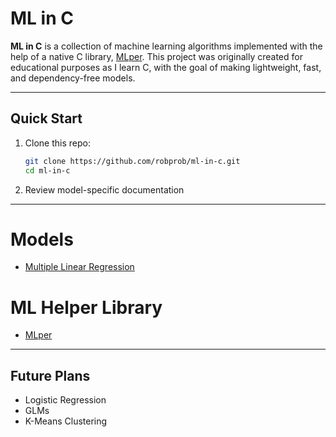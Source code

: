 # ML in C
**ML in C** is a collection of machine learning algorithms implemented with the help of a native C library, [MLper](https://github.com/robprob/mlper/tree/main). This project was originally created for educational purposes as I learn C, with the goal of making lightweight, fast, and dependency-free models.

---
## Quick Start
1. Clone this repo:
   ```bash
   git clone https://github.com/robprob/ml-in-c.git
   cd ml-in-c
   ```
2. Review model-specific documentation

---
# Models
- [Multiple Linear Regression](https://github.com/robprob/ml-in-c/tree/main/linear-regression)
# ML Helper Library
- [MLper](https://github.com/robprob/ml-in-c/tree/main/mlper)

---
## Future Plans
- Logistic Regression
- GLMs
- K-Means Clustering
